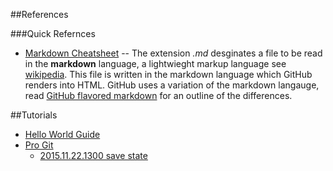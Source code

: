 ##References

###Quick Refernces

- [Markdown Cheatsheet](https://github.com/adam-p/markdown-here/wiki/Markdown-Cheatsheet)
--
The extension *.md* desginates a file to be read in the **markdown** language, a lightwieght markup language see [wikipedia](https://en.wikipedia.org/wiki/Markdown). This file is written in the markdown language which GitHub renders into HTML. GitHub uses a variation of the markdown langauge, read [GitHub flavored markdown](https://help.github.com/articles/github-flavored-markdown/) for an outline of the differences.


##Tutorials

- [Hello World Guide](http://guides.github.com/activities/hello-world)
- [Pro Git](https://git-scm.com/book/en/v2)
  - [2015.11.22.1300 save state](https://git-scm.com/book/en/v2/Git-Basics-Getting-a-Git-Repository)
